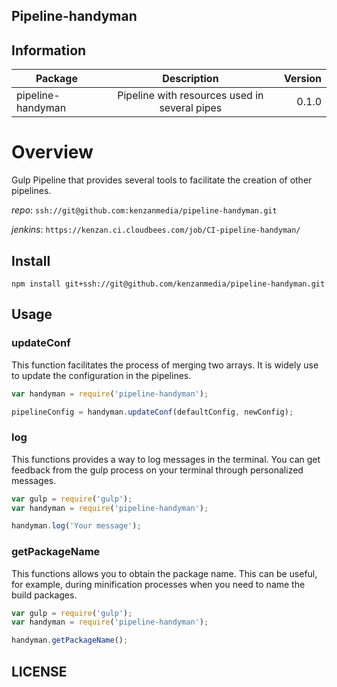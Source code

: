 ## Pipeline-handyman


## Information

| Package       | Description   | Version|
| ------------- |:-------------:| -----:|
| pipeline-handyman| Pipeline with resources used in several pipes | 0.1.0 |

# Overview

Gulp Pipeline that provides several tools to facilitate the creation of other pipelines.

_repo_: `ssh://git@github.com:kenzanmedia/pipeline-handyman.git`

_jenkins_: `https://kenzan.ci.cloudbees.com/job/CI-pipeline-handyman/`

## Install
`npm install git+ssh://git@github.com/kenzanmedia/pipeline-handyman.git`

## Usage

### updateConf

This function facilitates the process of merging two arrays. It is widely use to update the configuration in the pipelines.

```javascript
var handyman = require('pipeline-handyman');

pipelineConfig = handyman.updateConf(defaultConfig, newConfig);

```

### log

This functions provides a way to log messages in the terminal. You can get feedback from the gulp process on your terminal through personalized messages.

```javascript
var gulp = require('gulp');
var handyman = require('pipeline-handyman');

handyman.log('Your message');
```

### getPackageName

This functions allows you to obtain the package name. This can be useful, for example, during minification processes when you need to name the build packages.

```javascript
var gulp = require('gulp');
var handyman = require('pipeline-handyman');

handyman.getPackageName();
```


## LICENSE
